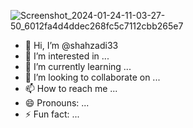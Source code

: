 ![Screenshot_2024-01-24-11-03-27-50_6012fa4d4ddec268fc5c7112cbb265e7](https://github.com/shahzadi33/shahzadi33/assets/157568955/a349221a-ce8e-4bfb-af1c-94617296a390)
- 👋 Hi, I’m @shahzadi33
- 👀 I’m interested in ...
- 🌱 I’m currently learning ...
- 💞️ I’m looking to collaborate on ...
- 📫 How to reach me ...
- 😄 Pronouns: ...
- ⚡ Fun fact: ...

<!---
shahzadi33/shahzadi33 is a ✨ special ✨ repository because its `README.md` (this file) appears on your GitHub profile.
You can click the Preview link to take a look at your changes.
--->

